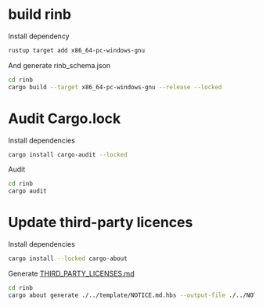 # build rinb

Install dependency
```bash
rustup target add x86_64-pc-windows-gnu
```
And generate rinb_schema.json
```bash
cd rinb
cargo build --target x86_64-pc-windows-gnu --release --locked
```

# Audit Cargo.lock
Install dependencies
```bash
cargo install cargo-audit --locked
```

Audit
```bash
cd rinb
cargo audit
```

# Update third-party licences
Install dependencies
```bash
cargo install --locked cargo-about
```

Generate [THIRD_PARTY_LICENSES.md](THIRD_PARTY_LICENSES.md)
```bash
cd rinb
cargo about generate ./../template/NOTICE.md.hbs --output-file ./../NOTICE.md 
```